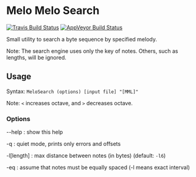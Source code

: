 Melo Melo Search
================
[![Travis Build Status](https://travis-ci.com/loveemu/melosearch.svg?branch=master)](https://travis-ci.com/loveemu/melosearch) [![AppVeyor Build Status](https://ci.appveyor.com/api/projects/status/gxwayd6df3jtqhgd/branch/master?svg=true)](https://ci.appveyor.com/project/loveemu/melosearch/branch/master)

Small utility to search a byte sequence by specified melody.

Note: The search engine uses only the key of notes. Others, such as lengths, will be ignored.

Usage
-----

Syntax: `MeloSearch (options) [input file] "[MML]"`

Note: `<` increases octave, and `>` decreases octave.

### Options

--help
  : show this help

-q
  : quiet mode, prints only errors and offsets

-l[length]
  : max distance between notes (in bytes) (default: `-l6`)

-eq
  : assume that notes must be equally spaced (-l means exact interval)

